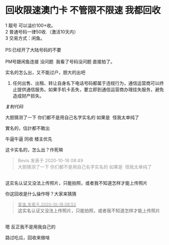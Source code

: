# 回收限速澳门卡 不管限不限速 我都回收


1 靓号 可以溢价100+收。<br />
2 普通号码一律50收.（激活10天内）<br />
3 交易方式：闲鱼。 <br />
<br />
PS:已经开了大陆号码的不要<br />
<br />
PM号跟闲鱼连接 没问题&nbsp;&nbsp;我看了号码没问题 直接拍了。

实名的怎么出，又不能过户，胆大的出吧

<div class="blockcode"><div id="code_paC"><ol><li>任何出售、出租、转让自身名下电话号码都属于违规行为，通信运营商可以终止提供通信服务。如果手机卡丢失，要立即到通信运营商办理挂失服务，避免造成财产损失。</ol></div><em onclick="copycode($('code_paC'));">复制代码</em></div>

大胆猜测了一下 你们都不是用自己名字实名的 如果是&nbsp;&nbsp;怪我太单纯了

實名的，估計都不敢出

牛逼牛逼 同收 楼主优先

这卡实名的，怎么出？作死嘛

<div class="quote"><blockquote><font color="#999999">Bevis 发表于 2020-10-18 08:49</font><br />
<font color="#999999">大胆猜测了一下 你们都不是用自己名字实名的 如果是&nbsp;&nbsp;怪我太单纯了</font></blockquote></div><br />
这实名认证又没法上传照片，只能拍照，或者我不知道怎样才能上传照片

你这回收是什么操作呀？大家来猜猜

<div class="quote"><blockquote><font size="2"><a href="https://www.hostloc.com/forum.php?mod=redirect&amp;goto=findpost&amp;pid=9316157&amp;ptid=755537" target="_blank"><font color="#999999">夏渔 发表于 2020-10-18 08:53</font></a></font><br />
这实名认证又没法上传照片，只能拍照，或者我不知道怎样才能上传照片</blockquote></div><br />
嗯 反正我不是用我自己的

路过吃瓜，回收来做啥
